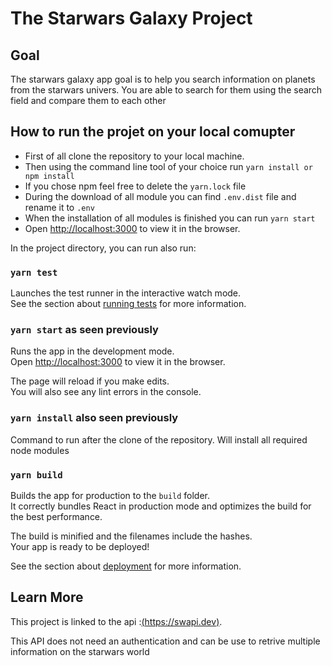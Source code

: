 # The Starwars Galaxy Project

## Goal

The starwars galaxy app goal is to help you search information on planets from the starwars univers. You are able to search for them using the search field and compare them to each other

## How to run the projet on your local comupter

- First of all clone the repository to your local machine.
- Then using the command line tool of your choice run `yarn install or npm install`
- If you chose npm feel free to delete the `yarn.lock` file
- During the download of all module you can find `.env.dist` file and rename it to `.env`
- When the installation of all modules is finished you can run `yarn start`
- Open [http://localhost:3000](http://localhost:3000) to view it in the browser.

In the project directory, you can run also run:

### `yarn test`

Launches the test runner in the interactive watch mode.<br />
See the section about [running tests](https://facebook.github.io/create-react-app/docs/running-tests) for more information.

### `yarn start` as seen previously

Runs the app in the development mode.<br />
Open [http://localhost:3000](http://localhost:3000) to view it in the browser.

The page will reload if you make edits.<br />
You will also see any lint errors in the console.

### `yarn install` also seen previously

Command to run after the clone of the repository.
Will install all required node modules

### `yarn build`

Builds the app for production to the `build` folder.<br />
It correctly bundles React in production mode and optimizes the build for the best performance.

The build is minified and the filenames include the hashes.<br />
Your app is ready to be deployed!

See the section about [deployment](https://facebook.github.io/create-react-app/docs/deployment) for more information.

## Learn More

This project is linked to the api :[(https://swapi.dev)](https://swapi.dev).

This API does not need an authentication and can be use to retrive multiple information on the starwars world
